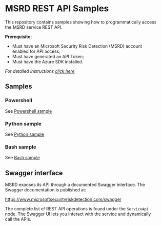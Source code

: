 # MSRD REST API Samples

This repository contains samples showing how to programmatically access the MSRD service REST API.

**Prerequisite:**
- Must have an Microsoft Security Risk Detection (MSRD) account enabled for API access;
- Must have generated an API Token;
- Must have the Azure SDK installed.

*For detailed instructions [click here](https://github.com/Microsoft/msrd-rest-samples/wiki/Prerequisites)*

## Samples

### Powershell

See [Powershell sample](https://github.com/Microsoft/msrd-rest-samples/tree/master/Powershell)

### Python sample

See [Python sample](https://github.com/Microsoft/msrd-rest-samples/tree/master/Python)

### Bash sample

See [Bash sample](https://github.com/Microsoft/msrd-rest-samples/tree/master/bash)

## Swagger interface

MSRD exposes its API through a documented Swagger interface. The Swagger documentation is published at:

https://www.microsoftsecurityriskdetection.com/swagger

The complete list of REST API operations is found under the `ServiceApi` node.  The Swagger UI lets you interact with the service and dynamically call the APIs.
